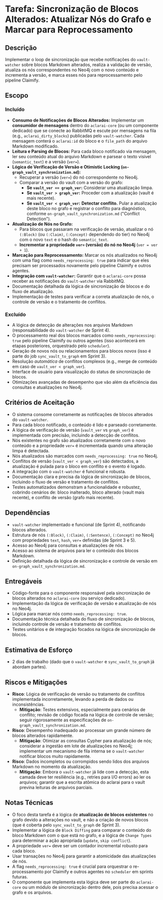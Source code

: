 # Tarefa: Sincronização de Blocos Alterados: Atualizar Nós do Grafo e Marcar para Reprocessamento

## Descrição
Implementar o loop de sincronização que recebe notificações do `vault-watcher` sobre blocos Markdown alterados, realiza a validação de versão, atualiza os nós correspondentes no Neo4j com o novo conteúdo e incrementa a versão, e marca esses nós para reprocessamento pelo pipeline Claimify.

## Escopo

### Incluído
- **Consumo de Notificações de Blocos Alterados:** Implementar um **consumidor de mensagens** dentro do `aclarai-core` (ou um componente dedicado) que se conecte ao RabbitMQ e escute por mensagens na fila (e.g., `aclarai_dirty_blocks`) publicadas pelo `vault-watcher`. Cada mensagem conterá o `aclarai:id` do bloco e o `file_path` do arquivo Markdown modificado.
- **Leitura e Parsing de Blocos:** Para cada bloco notificado via mensagem, ler seu conteúdo atual do arquivo Markdown e parsear o texto visível (`semantic_text`) e a versão (`ver=`).
- **Lógica de Verificação de Versão e Otimistic Locking (`on-graph_vault_synchronization.md`):**
    - Recuperar a versão (`ver=`) do nó correspondente no Neo4j.
    - Comparar a versão do vault com a versão do grafo:
        - **Se `vault_ver == graph_ver`:** Considerar uma atualização limpa.
        - **Se `vault_ver > graph_ver`:** Proceder com a atualização (vault é mais recente).
        - **Se `vault_ver < graph_ver`:** **Detectar conflito.** Pular a atualização deste bloco no grafo e registrar o conflito para diagnóstico, conforme `on-graph_vault_synchronization.md` ("Conflict Detection").
- **Atualização de Nós no Grafo:**
    - Para blocos que passaram na verificação de versão, atualizar o nó `(:Block)` (ou `(:Claim)`, `(:Concept)` dependendo do tier) no Neo4j com o novo `text` e o hash do `semantic_text`.
    - **Incrementar a propriedade `ver=` (versão) do nó no Neo4j** (`ver = ver + 1`).
- **Marcação para Reprocessamento:** Marcar os nós atualizados no Neo4j com uma flag como `needs_reprocessing: true` para indicar que eles precisam ser processados novamente pelo pipeline Claimify e outros agentes.
- **Integração com `vault-watcher`:** Garantir que o `aclarai-core` possa receber as notificações do `vault-watcher` via RabbitMQ.
- Documentação detalhada da lógica de sincronização de blocos e do fluxo de atualização.
- Implementação de testes para verificar a correta atualização de nós, o controle de versão e o tratamento de conflitos.

### Excluído
- A lógica de detecção de alterações nos arquivos Markdown (responsabilidade do `vault-watcher` de Sprint 4).
- O processamento real dos blocos marcados como `needs_reprocessing: true` pelo pipeline Claimify ou outros agentes (isso acontecerá em etapas posteriores, orquestrado pelo `scheduler`).
- Geração de novos nós ou relacionamentos para blocos *novos* (isso é parte do job `sync_vault_to_graph` em Sprint 3).
- Resolução *automática* de conflitos complexos (e.g., merge de conteúdo em caso de `vault_ver < graph_ver`).
- Interface de usuário para visualização do status de sincronização de blocos.
- Otimizações avançadas de desempenho que vão além da eficiência das consultas e atualizações no Neo4j.

## Critérios de Aceitação
- O sistema consome corretamente as notificações de blocos alterados do `vault-watcher`.
- Para cada bloco notificado, o conteúdo é lido e parseado corretamente.
- A lógica de verificação de versão (`vault_ver` vs `graph_ver`) é implementada com precisão, incluindo a detecção de conflitos.
- Nós existentes no grafo são atualizados corretamente com o novo conteúdo e a propriedade `ver=` é incrementada quando uma alteração limpa é detectada.
- Nós atualizados são marcados com `needs_reprocessing: true` no Neo4j.
- Conflitos de versão (`vault_ver < graph_ver`) são detectados, a atualização é pulada para o bloco em conflito e o evento é logado.
- A integração com o `vault-watcher` é funcional e robusta.
- Documentação clara e precisa da lógica de sincronização de blocos, incluindo o fluxo de versão e tratamento de conflitos.
- Testes automatizados demonstram a funcionalidade e robustez, cobrindo cenários de: bloco inalterado, bloco alterado (vault mais recente), e conflito de versão (grafo mais recente).

## Dependências
- `vault-watcher` implementado e funcional (de Sprint 4), notificando blocos alterados.
- Estrutura de nós `(:Block)`, `(:Claim)`, `(:Sentence)`, `(:Concept)` no Neo4j com propriedades `text`, `hash`, `ver=` definidas (de Sprint 3 e 5).
- Acesso ao Neo4j para consultas e atualizações de nós.
- Acesso ao sistema de arquivos para ler o conteúdo dos blocos Markdown.
- Definição detalhada da lógica de sincronização e controle de versão em `on-graph_vault_synchronization.md`.

## Entregáveis
- Código-fonte para o componente responsável pela sincronização de blocos alterados no `aclarai-core` (ou serviço dedicado).
- Implementação da lógica de verificação de versão e atualização de nós no Neo4j.
- Lógica para marcar nós como `needs_reprocessing: true`.
- Documentação técnica detalhada do fluxo de sincronização de blocos, incluindo controle de versão e tratamento de conflitos.
- Testes unitários e de integração focados na lógica de sincronização de blocos.

## Estimativa de Esforço
- 2 dias de trabalho (dado que o `vault-watcher` e `sync_vault_to_graph` já abordam partes).

## Riscos e Mitigações
- **Risco**: Lógica de verificação de versão ou tratamento de conflitos implementada incorretamente, levando a perda de dados ou inconsistências.
  - **Mitigação**: Testes extensivos, especialmente para cenários de conflito; revisão de código focada na lógica de controle de versão; seguir rigorosamente as especificações de `on-graph_vault_synchronization.md`.
- **Risco**: Desempenho inadequado ao processar um grande número de blocos alterados rapidamente.
  - **Mitigação**: Otimizar as consultas Cypher para atualização de nós; considerar a ingestão em lote de atualizações no Neo4j; implementar um mecanismo de fila interna se o `vault-watcher` notificar blocos muito rapidamente.
- **Risco**: Dados incompletos ou corrompidos sendo lidos dos arquivos Markdown no momento da atualização.
  - **Mitigação**: Embora o `vault-watcher` já lide com a detecção, esta camada deve ter resiliência (e.g., retries para I/O errors) ao ler os arquivos; garantir que a escrita atômica do aclarai para o vault previna leituras de arquivos parciais.

## Notas Técnicas
- O foco desta tarefa é a lógica de **atualização de blocos existentes** no grafo devido a alterações no vault, e não a criação de novos blocos (que é coberta pelo `sync_vault_to_graph` de Sprint 3).
- Implementar a lógica de `Block Diffing` para comparar o conteúdo do bloco Markdown com o que está no grafo, e a lógica de `Change Types` para determinar a ação apropriada (`update`, `skip conflict`).
- A propriedade `ver=` deve ser um contador incremental robusto para cada bloco.
- Usar transações no Neo4j para garantir a atomicidade das atualizações de nós.
- A flag `needs_reprocessing: true` é crucial para orquestrar o re-processamento por Claimify e outros agentes no `scheduler` em sprints futuras.
- O componente que implementa esta lógica deve ser parte do `aclarai-core` ou um módulo de sincronização dentro dele, pois precisa acessar o grafo e os arquivos.
